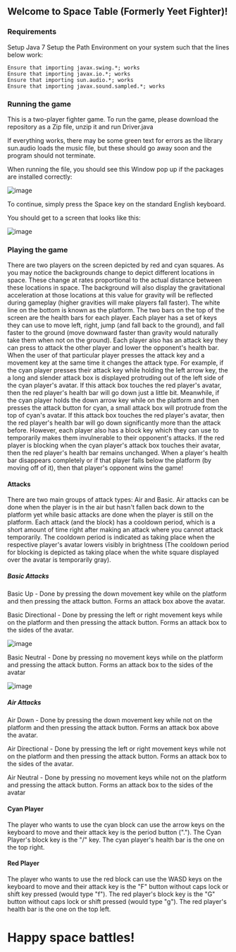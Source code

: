 ## Welcome to Space Table (Formerly Yeet Fighter)!

### Requirements

Setup Java 7
Setup the Path Environment on your system such that the lines below work:
```
Ensure that importing javax.swing.*; works
Ensure that importing javax.io.*; works
Ensure that importing sun.audio.*; works
Ensure that importing javax.sound.sampled.*; works
```

### Running the game
This is a two-player fighter game. To run the game, please download the repository as a Zip file, unzip it and run Driver.java

If everything works, there may be some green text for errors as the library sun.audio loads the music file, but these should go away soon and the program should not terminate.

When running the file, you should see this Window pop up if the packages are installed correctly:

![image](https://user-images.githubusercontent.com/32823036/184906748-6db9814f-404c-4988-aac1-8b7f5b2cc620.png)


To continue, simply press the Space key on the standard English keyboard.

You should get to a screen that looks like this:

![image](https://user-images.githubusercontent.com/32823036/184906984-1ecc1516-f238-44ed-b52b-6efd70bc47e7.png)


### Playing the game
There are two players on the screen depicted by red and cyan squares. As you may notice the backgrounds change to depict different locations in space. These change at rates proportional to the actual distance between these locations in space. The background will also display the gravitational acceleration at those locations at this value for gravity will be reflected during gameplay (higher gravities will make players fall faster). The white line on the bottom is known as the platform. The two bars on the top of the screen are the health bars for each player. Each player has a set of keys they can use to move left, right, jump (and fall back to the ground), and fall faster to the ground (move downward faster than gravity would naturally take them when not on the ground). Each player also has an attack key they can press to attack the other player and lower the opponent's health bar. When the user of that particular player presses the attack key and a movement key at the same time it changes the attack type. For example, if the cyan player presses their attack key while holding the left arrow key, the a long and slender attack box is displayed protruding out of the left side of the cyan player's avatar. If this attack box touches the red player's avatar, then the red player's health bar will go down just a little bit. Meanwhile, if the cyan player holds the down arrow key while on the platform and then presses the attack button for cyan, a small attack box will protrude from the top of cyan's avatar. If this attack box touches the red player's avatar, then the red player's health bar will go down significantly more than the attack before. However, each player also has a block key which they can use to temporarily makes them invulnerable to their opponent's attacks. If the red player is blocking when the cyan player's attack box touches their avatar, then the red player's health bar remains unchanged. When a player's health bar disappears completely or if that player falls below the platform (by moving off of it), then that player's opponent wins the game!

#### Attacks
There are two main groups of attack types: Air and Basic. Air attacks can be done when the player is in the air but hasn't fallen back down to the platform yet while basic attacks are done when the player is still on the platform. Each attack (and the block) has a cooldown period, which is a short amount of time right after making an attack where you cannot attack temporarily. The cooldown period is indicated as taking place when the respective player's avatar lowers visibly in brightness (The cooldown period for blocking is depicted as taking place when the white square displayed over the avatar is temporarily gray).


##### Basic Attacks
Basic Up - Done by pressing the down movement key while on the platform and then pressing the attack button. Forms an attack box above the avatar.


Basic Directional - Done by pressing the left or right movement keys while on the platform and then pressing the attack button. Forms an attack box to the sides of the avatar.

![image](https://user-images.githubusercontent.com/32823036/184902959-7894c31e-3229-4083-b1d1-54024c639df3.png)


Basic Neutral - Done by pressing no movement keys while on the platform and pressing the attack button. Forms an attack box to the sides of the avatar

![image](https://user-images.githubusercontent.com/32823036/184902699-89de0d19-99d7-42e0-b5ea-471d008d2c5d.png)



##### Air Attacks
Air Down - Done by pressing the down movement key while not on the platform and then pressing the attack button. Forms an attack box above the avatar.

Air Directional - Done by pressing the left or right movement keys while not on the platform and then pressing the attack button. Forms an attack box to the sides of the avatar.

Air Neutral - Done by pressing no movement keys while not on the platform and pressing the attack button. Forms an attack box to the sides of the avatar


#### Cyan Player
The player who wants to use the cyan block can use the arrow keys on the keyboard to move and their attack key is the period button ("."). The Cyan Player's block key is the "/" key. The cyan player's health bar is the one on the top right.

#### Red Player
The player who wants to use the red block can use the WASD keys on the keyboard to move and their attack key is the "F" button without caps lock or shift key pressed (would type "f"). The red player's block key is the "G" button without caps lock or shift pressed (would type "g"). The red player's health bar is the one on the top left.

# Happy space battles!
